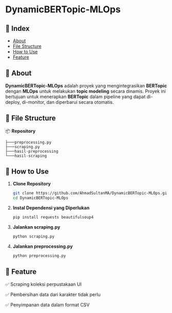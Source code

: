 ﻿# DynamicBERTopic-MLOps

## 📒 Index
- [About](https://github.com/AhmadSultanMA/DynamicBERTopic-MLops?tab=readme-ov-file#-about)
- [File Structure](https://github.com/AhmadSultanMA/DynamicBERTopic-MLops?tab=readme-ov-file#-file-structure)
- [How to Use](https://github.com/AhmadSultanMA/DynamicBERTopic-MLops?tab=readme-ov-file#-how-to-use)
- [Feature](https://github.com/AhmadSultanMA/DynamicBERTopic-MLops?tab=readme-ov-file#-feature)

## 📌 About

**DynamicBERTopic-MLOps** adalah proyek yang mengintegrasikan **BERTopic** dengan **MLOps** untuk melakukan **topic modeling** secara dinamis. Proyek ini bertujuan untuk menerapkan **BERTopic** dalam pipeline yang dapat di-deploy, di-monitor, dan diperbarui secara otomatis.

## 📂 File Structure

📦 **Repository**

```
├───preprocessing.py
├───scraping.py  
├───hasil-preprocessing
└───hasil-scraping

```

## 🔧 How to Use
1. **Clone Repository**

    ```bash
    git clone https://github.com/AhmadSultanMA/DynamicBERTopic-MLOps.git
    cd DynamicBERTopic-MLOps
    ```

2. **Instal Dependensi yang Diperlukan**

    ```bash
    pip install requests beautifulsoup4
    ```
    
3. **Jalankan scraping.py**
   
    ```bash
    python scraping.py
    ```

4. **Jalankan preprocessing.py**
   
    ```bash
    python preprocessing.py
    ```

## 📌 Feature

✅ Scraping koleksi perpustakaan UI

✅ Pembersihan data dari karakter tidak perlu

✅ Penyimpanan data dalam format CSV
